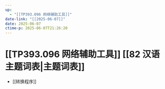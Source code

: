 ```yaml
---
up:
  - "[[TP393.096 网络辅助工具]]"
date-link: "[[2025-06-07]]"
date: 2025-06-07
ctime-p: 2025-06-07T21:26:20
---
```


# [[TP393.096 网络辅助工具]] [[82 汉语主题词表|主题词表]]

- [[转换程序]]
